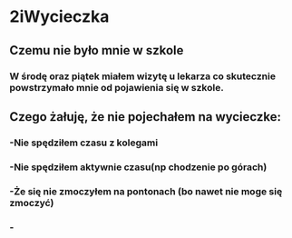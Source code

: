 # 2iWycieczka

## **Czemu nie było mnie w szkole**
### W środę oraz piątek miałem wizytę u lekarza co skutecznie powstrzymało mnie od pojawienia się w szkole.


## **Czego żałuję, że nie pojechałem na wycieczke:**

### -Nie spędziłem czasu z kolegami
### -Nie spędziłem aktywnie czasu(np chodzenie po górach)
### -Że się nie zmoczyłem na pontonach (bo nawet nie moge się zmoczyć)
### -
